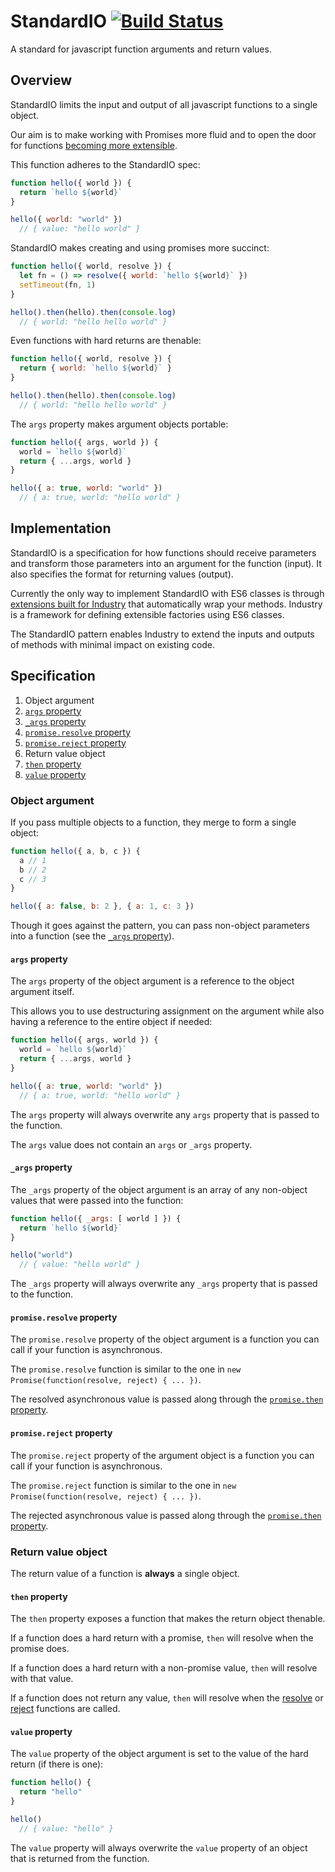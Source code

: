 # StandardIO [![Build Status](https://travis-ci.org/invrs/standard-io.svg?branch=master)](https://travis-ci.org/invrs/standard-io)

A standard for javascript function arguments and return values.

## Overview

StandardIO limits the input and output of all javascript functions to a single object.

Our aim is to make working with Promises more fluid and to open the door for functions [becoming more extensible](#implementation).

This function adheres to the StandardIO spec:

```js
function hello({ world }) {
  return `hello ${world}`
}

hello({ world: "world" })
  // { value: "hello world" }
```

StandardIO makes creating and using promises more succinct:

```js
function hello({ world, resolve }) {
  let fn = () => resolve({ world: `hello ${world}` })
  setTimeout(fn, 1)
}

hello().then(hello).then(console.log)
  // { world: "hello hello world" }
```

Even functions with hard returns are thenable:

```js
function hello({ world, resolve }) {
  return { world: `hello ${world}` }
}

hello().then(hello).then(console.log)
  // { world: "hello hello world" }
```

The `args` property makes argument objects portable:

```js
function hello({ args, world }) {
  world = `hello ${world}`
  return { ...args, world }
}

hello({ a: true, world: "world" })
  // { a: true, world: "hello world" }
```

## Implementation

StandardIO is a specification for how functions should receive parameters and transform those parameters into an argument for the function (input). It also specifies the format for returning values (output).

Currently the only way to implement StandardIO with ES6 classes is through [extensions built for Industry](https://github.com/invrs/industry#existing-extensions) that automatically wrap your methods. Industry is a framework for defining extensible factories using ES6 classes.

The StandardIO pattern enables Industry to extend the inputs and outputs of methods with minimal impact on existing code.

## Specification

1. Object argument
  1. [`args` property](#args-property)
  2. [`_args` property](#_args-property)
  3. [`promise.resolve` property](#promiseresolve-property)
  4. [`promise.reject` property](#promisereject-property)
2. Return value object
  1. [`then` property](#then-property)
  2. [`value` property](#value-property)

### Object argument

If you pass multiple objects to a function, they merge to form a single object:

```js
function hello({ a, b, c }) {
  a // 1
  b // 2
  c // 3
}

hello({ a: false, b: 2 }, { a: 1, c: 3 })
```

Though it goes against the pattern, you can pass non-object parameters into a function (see the [`_args` property](#_args-property)).

#### `args` property

The `args` property of the object argument is a reference to the object argument itself.

This allows you to use destructuring assignment on the argument while also having a reference to the entire object if needed:

```js
function hello({ args, world }) {
  world = `hello ${world}`
  return { ...args, world }
}

hello({ a: true, world: "world" })
  // { a: true, world: "hello world" }
```

The `args` property will always overwrite any `args` property that is passed to the function.

The `args` value does not contain an `args` or `_args` property.

#### `_args` property

The `_args` property of the object argument is an array of any non-object values that were passed into the function:

```js
function hello({ _args: [ world ] }) {
  return `hello ${world}`
}

hello("world")
  // { value: "hello world" }
```

The `_args` property will always overwrite any `_args` property that is passed to the function.

#### `promise.resolve` property

The `promise.resolve` property of the object argument is a function you can call if your function is asynchronous.

The `promise.resolve` function is similar to the one in `new Promise(function(resolve, reject) { ... })`.

The resolved asynchronous value is passed along through the [`promise.then` property](#promise.then-property).

#### `promise.reject` property

The `promise.reject` property of the argument object is a function you can call if your function is asynchronous.

The `promise.reject` function is similar to the one in `new Promise(function(resolve, reject) { ... })`.

The rejected asynchronous value is passed along through the [`promise.then` property](#promise.then-property).

### Return value object

The return value of a function is **always** a single object.

#### `then` property

The `then` property exposes a function that makes the return object thenable.

If a function does a hard return with a promise, `then` will resolve when the promise does.

If a function does a hard return with a non-promise value, `then` will resolve with that value.

If a function does not return any value, `then` will resolve when the [resolve](#resolve-property) or [reject](#reject-property) functions are called.

#### `value` property

The `value` property of the object argument is set to the value of the hard return (if there is one):

```js
function hello() {
  return "hello"
}

hello()
  // { value: "hello" }
```

The `value` property will always overwrite the `value` property of an object that is returned from the function.

